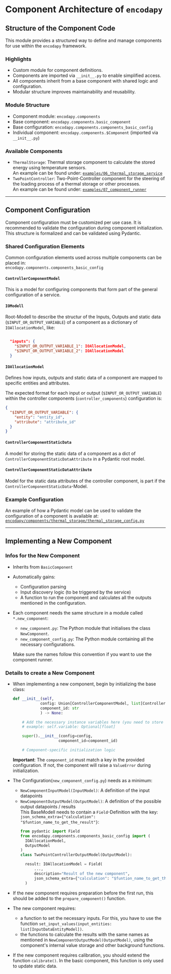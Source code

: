 # Component Architecture of `encodapy`

## Structure of the Component Code

This module provides a structured way to define and manage components for use within the `encodapy` framework.

### Highlights

- Custom module for component definitions.
- Components are imported via `__init__.py` to enable simplified access.
- All components inherit from a base component with shared logic and configuration.
- Modular structure improves maintainability and reusability.

### Module Structure

- Component module: `encodapy.components`
- Base component: `encodapy.components.basic_component`
- Base configuration: `encodapy.components.components_basic_config`
- Individual component: `encodapy.components.$Component` (imported via `__init__.py`)

### Available Components

- `ThermalStorage`: Thermal storage component to calculate the stored energy using temperature sensors.  
  An example can be found under: [`examples/06_thermal_storage_service`](../../examples/06_thermal_storage_service/)
- `TwoPointController`: Two-Point-Controller component for the steering of the loading process of a thermal storage or other processes.  
  An example can be found under: [`examples/07_component_runner`](../../examples/07_component_runner/)

---

## Component Configuration

Component configuration must be customized per use case. It is recommended to validate the configuration during component initialization. This structure is formalized and can be validated using Pydantic.

### Shared Configuration Elements

Common configuration elements used across multiple components can be placed in:  
`encodapy.components.components_basic_config`

#### `ControllerComponentModel`
This is a model for configuring components that form part of the general configuration of a service.

#### `IOModell`
Root-Modell to describe the structur of the Inputs, Outputs and static data (`$INPUT_OR_OUTPUT_VARIABLE`) of a component as a dictionary of `IOAllocationModel`, like:
```json

  "inputs": {
    "$INPUT_OR_OUTPUT_VARIABLE_1": IOAllocationModel,
    "$INPUT_OR_OUTPUT_VARIABLE_2": IOAllocationModel
  }

```

#### `IOAllocationModel`

Defines how inputs, outputs and static data of a component are mapped to specific entities and attributes.

The expected format for each input or output (`$INPUT_OR_OUTPUT_VARIABLE`) within the controller components (`controller_components`) configuration is:

```json
{
  "$INPUT_OR_OUTPUT_VARIABLE": {
    "entity": "entity_id",
    "attribute": "attribute_id"
  }
}
```
#### `ControllerComponentStaticData`
A model for storing the static data of a component as a dict of `ControllerComponentStaticDataAttribute` in a Pydantic root model.

#### `ControllerComponentStaticDataAttribute`
Model for the static data attributes of the controller component, is part if the `ControllerComponentStaticData`-Model.


### Example Configuration

An example of how a Pydantic model can be used to validate the configuration of a component is available at:  
[`encodapy/components/thermal_storage/thermal_storage_config.py`](./thermal_storage/thermal_storage_config.py)

---

## Implementing a New Component

### Infos for the New Component

- Inherits from `BasicComponent`
- Automatically gains:
  - Configuration parsing
  - Input discovery logic (to be triggered by the service)
  - A function to run the component and calculates all the outputs mentioned in the configuration.

- Each component needs the same structure in a module called `*.new_component`:
  - `new_component.py`: The Python module that initialises the class `NewComponent`.
  - `new_component_config.py`: The Python module containing all the necessary configurations.

  Make sure the names follow this convention if you want to use the component runner.



### Details to create a New Component

- When implementing a new component, begin by initializing the base class:

  ```python
  def __init__(self,
              config: Union[ControllerComponentModel, list[ControllerComponentModel]],
              component_id: str
              ) -> None:

      # Add the necessary instance variables here (you need to store the input data in the component)
      # example: self.variable: Optional[float]

      super().__init__(config=config,
                      component_id=component_id)

      # Component-specific initialization logic
  ```

  **Important**: The `component_id` must match a key in the provided configuration. If not, the component will raise a `ValueError` during initialization.

- The Configuration(`new_component_config.py`) needs as a minimum:
  - `NewComponentInputModel(InputModel)`: A definition of the input datapoints
  - `NewComponentOutputModel(OutputModel)`: A definition of the possible output datapoints / results  
    This BaseModell needs to contain a `Field`-Definition with the key: `json_schema_extra={"calculation": "$funtion_name_to_get_the_result"}`:
    ```python
    from pydantic import Field
    from encodapy.components.components_basic_config import (
      IOAllocationModel,
      OutputModel
    )
    class TwoPointControllerOutputModel(OutputModel):

      result: IOAllocationModel = Field(
          ...,
          description="Result of the new component",
          json_schema_extra={"calculation": "$funtion_name_to_get_the_result"}
      )
    ```
- If the new component requires preparation before the first run, this should be added to the `prepare_component()` function.
- The new component requires:
  - a function to set the necessary inputs. For this, you have to use the function `set_input_values(input_entities: list[InputDataEntityModel])`.
  - the functions to calculate the results with the same names as mentioned in `NewComponentOutputModel(OutputModel)`, using the component's internal value storage and other background functions.
- If the new component requires calibration, you should extend the function `calibrate()`. In the basic component, this function is only used to update static data.
